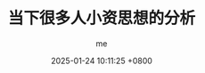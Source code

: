---
title: 当下很多人小资思想的分析
author: me
date: 2025-01-24 10:11:25 +0800
published: false
categories: [社会状况分析,社会]
tags: [小资幻想,理论应用,社会]
---
